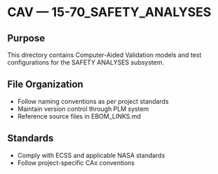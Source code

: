 # CAV — 15-70_SAFETY_ANALYSES

## Purpose

This directory contains Computer-Aided Validation models and test configurations for the SAFETY ANALYSES subsystem.

## File Organization

- Follow naming conventions as per project standards
- Maintain version control through PLM system
- Reference source files in EBOM_LINKS.md

## Standards

- Comply with ECSS and applicable NASA standards
- Follow project-specific CAx conventions
